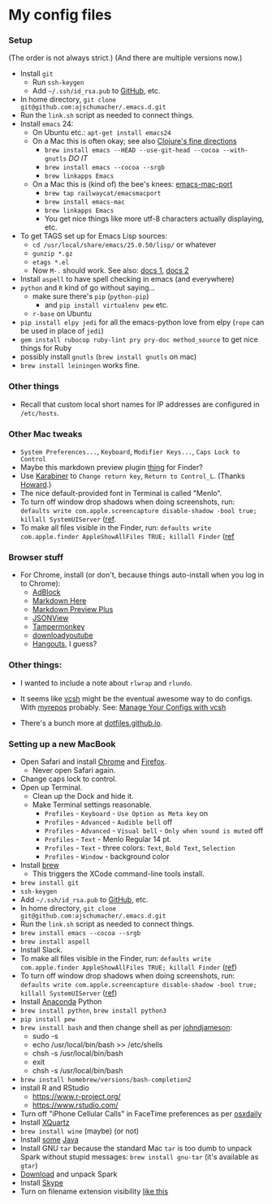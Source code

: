 # My config files

### Setup

(The order is not always strict.) (And there are multiple versions now.)

 * Install `git`
     * Run `ssh-keygen`
     * Add `~/.ssh/id_rsa.pub` to [GitHub](https://github.com/), etc.
 * In home directory, `git clone git@github.com:ajschumacher/.emacs.d.git`
 * Run the `link.sh` script as needed to connect things.
 * Install `emacs` 24:
     * On Ubuntu etc.: `apt-get install emacs24`
     * On a Mac this is often okay; see also
       [Clojure's fine directions](http://clojure-doc.org/articles/tutorials/emacs.html)
         * `brew install emacs --HEAD --use-git-head --cocoa --with-gnutls`
           *DO IT*
         * `brew install emacs --cocoa --srgb`
         * `brew linkapps Emacs`
     * On a Mac this is (kind of) the bee's knees: [emacs-mac-port](https://github.com/railwaycat/emacs-mac-port)
         * `brew tap railwaycat/emacsmacport`
         * `brew install emacs-mac`
         * `brew linkapps Emacs`
         * You get nice things like more utf-8 characters actually
           displaying, etc.
 * To get TAGS set up for Emacs Lisp sources:
     * `cd /usr/local/share/emacs/25.0.50/lisp/` or whatever
     * `gunzip *.gz`
     * `etags *.el`
     * Now `M-.` should work. See also: [docs 1](http://www.gnu.org/software/emacs/manual/html_mono/eintr.html#Finding-More), [docs 2](http://www.gnu.org/software/emacs/manual/html_mono/eintr.html#etags)
 * Install `aspell` to have spell checking in emacs (and everywhere)
 * `python` and `R` kind of go without saying...
     * make sure there's `pip` (`python-pip`)
         * and `pip install virtualenv pew` etc.
     * `r-base` on Ubuntu
 * `pip install elpy jedi` for all the emacs-python love from elpy
   (`rope` can be used in place of `jedi`)
 * `gem install rubocop ruby-lint pry pry-doc method_source` to get nice things for Ruby
 * possibly install `gnutls` (`brew install gnutls` on mac)
 * `brew install leiningen` works fine.


### Other things

 * Recall that custom local short names for IP addresses are configured in `/etc/hosts`.


### Other Mac tweaks

 * `System Preferences...`, `Keyboard`, `Modifier Keys...`, `Caps Lock to
   Control`
 * Maybe this markdown preview plugin [thing](http://inkmarkapp.com/markdown-quick-look-plugin-mac-os-x/) for Finder?
 * Use [Karabiner](https://pqrs.org/osx/karabiner/) to `Change return key`, `Return to Control_L`. (Thanks [Howard](https://www.youtube.com/watch?v=B6jfrrwR10k).)
 * The nice default-provided font in Terminal is called "Menlo".
 * To turn off window drop shadows when doing screenshots, run: `defaults write com.apple.screencapture disable-shadow -bool true; killall SystemUIServer` ([ref](http://computers.tutsplus.com/tutorials/how-to-become-an-os-x-screenshot-wizard--mac-50467).
 * To make all files visible in the Finder, run: `defaults write com.apple.finder AppleShowAllFiles TRUE; killall Finder` ([ref](https://discussions.apple.com/thread/1935221)


### Browser stuff

 * For Chrome, install (or don't, because things auto-install when you log in to Chrome):
     * [AdBlock](https://chrome.google.com/webstore/detail/adblock/gighmmpiobklfepjocnamgkkbiglidom)
     * [Markdown Here](http://markdown-here.com/)
     * [Markdown Preview Plus](https://chrome.google.com/webstore/detail/markdown-preview-plus/febilkbfcbhebfnokafefeacimjdckgl)
     * [JSONView](https://chrome.google.com/webstore/detail/jsonview/chklaanhfefbnpoihckbnefhakgolnmc)
     * [Tampermonkey](https://chrome.google.com/webstore/detail/tampermonkey/dhdgffkkebhmkfjojejmpbldmpobfkfo)
     * [downloadyoutube](https://github.com/gantt/downloadyoutube)
     * [Hangouts](https://chrome.google.com/webstore/detail/hangouts/nckgahadagoaajjgafhacjanaoiihapd), I guess?


### Other things:

 * I wanted to include a note about `rlwrap` and `rlundo`.

 * It seems like [vcsh][] might be the eventual awesome way to do
   configs. With [myrepos][] probably. See: [Manage Your Configs
   with vcsh][]
 * There's a bunch more at [dotfiles.github.io][].


[vcsh]: https://github.com/RichiH/vcsh
[myrepos]: http://myrepos.branchable.com/
[Manage Your Configs with vcsh]: http://www.linuxjournal.com/content/manage-your-configs-vcsh
[dotfiles.github.io]: http://dotfiles.github.io/


### Setting up a new MacBook

 * Open Safari and install [Chrome](http://www.google.com/chrome/) and [Firefox](http://firefox.com).
     * Never open Safari again.
 * Change caps lock to control.
 * Open up Terminal.
     * Clean up the Dock and hide it.
     * Make Terminal settings reasonable.
         * `Profiles` - `Keyboard` - `Use Option as Meta key` on
         * `Profiles` - `Advanced` - `Audible bell` off
         * `Profiles` - `Advanced` - `Visual bell` - `Only when sound is muted` off
         * `Profiles` - `Text` - Menlo Regular 14 pt.
         * `Profiles` - `Text` - three colors: `Text`, `Bold Text`, `Selection`
         * `Profiles` - `Window` - background color
 * Install [brew](http://brew.sh/)
     * This triggers the XCode command-line tools install.
 * `brew install git`
 * `ssh-keygen`
 * Add `~/.ssh/id_rsa.pub` to [GitHub](https://github.com/), etc.
 * In home directory, `git clone git@github.com:ajschumacher/.emacs.d.git`
 * Run the `link.sh` script as needed to connect things.
 * `brew install emacs --cocoa --srgb`
 * `brew install aspell`
 * Install Slack.
 * To make all files visible in the Finder, run: `defaults write com.apple.finder AppleShowAllFiles TRUE; killall Finder` ([ref](https://discussions.apple.com/thread/1935221))
 * To turn off window drop shadows when doing screenshots, run: `defaults write com.apple.screencapture disable-shadow -bool true; killall SystemUIServer` ([ref](http://computers.tutsplus.com/tutorials/how-to-become-an-os-x-screenshot-wizard--mac-50467))
 * Install [Anaconda](http://continuum.io/downloads) Python
 * `brew install python`, `brew install python3`
 * `pip install pew`
 * `brew install bash` and then change shell as per [johndjameson](http://johndjameson.com/blog/updating-your-shell-with-homebrew/):
     * sudo -s
     * echo /usr/local/bin/bash >> /etc/shells
     * chsh -s /usr/local/bin/bash
     * exit
     * chsh -s /usr/local/bin/bash
 * `brew install homebrew/versions/bash-completion2`
 * install R and RStudio
     * https://www.r-project.org/
     * https://www.rstudio.com/
 * Turn off "iPhone Cellular Calls" in FaceTime preferences as per [osxdaily](http://osxdaily.com/2014/10/17/stop-iphone-calls-ringing-mac-os-x/)
 * Install [XQuartz](https://xquartz.macosforge.org/)
 * `brew install wine` (maybe) (or not)
 * Install [some](https://www.java.com/en/download/mac_download.jsp) [Java](http://www.oracle.com/technetwork/java/javase/downloads/index.html)
 * Install GNU `tar` because the standard Mac `tar` is too dumb to unpack Spark without stupid messages: `brew install gnu-tar` (it's available as `gtar`)
 * [Download](http://spark.apache.org/downloads.html) and unpack Spark
 * Install [Skype](http://www.skype.com/)
 * Turn on filename extension visibility [like this](http://www.idownloadblog.com/2014/10/29/how-to-show-or-hide-filename-extensions-in-os-x-yosemite/)
